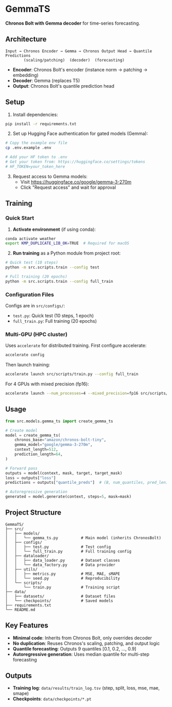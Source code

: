 # GemmaTS

**Chronos Bolt with Gemma decoder** for time-series forecasting.

## Architecture

```
Input → Chronos Encoder → Gemma → Chronos Output Head → Quantile Predictions
        (scaling/patching)  (decoder)  (forecasting)
```

- **Encoder**: Chronos Bolt's encoder (instance norm → patching → embedding)
- **Decoder**: Gemma (replaces T5)
- **Output**: Chronos Bolt's quantile prediction head

## Setup

1. Install dependencies:
```bash
pip install -r requirements.txt
```

2. Set up Hugging Face authentication for gated models (Gemma):
```bash
# Copy the example env file
cp .env.example .env

# Add your HF token to .env
# Get your token from: https://huggingface.co/settings/tokens
# HF_TOKEN=your_token_here
```

3. Request access to Gemma models:
   - Visit https://huggingface.co/google/gemma-3-270m
   - Click "Request access" and wait for approval

## Training

### Quick Start

1. **Activate environment** (if using conda):
```bash
conda activate weather
export KMP_DUPLICATE_LIB_OK=TRUE  # Required for macOS
```

2. **Run training** as a Python module from project root:
```bash
# Quick test (10 steps)
python -m src.scripts.train --config test

# Full training (20 epochs)
python -m src.scripts.train --config full_train
```

### Configuration Files

Configs are in `src/configs/`:
- `test.py`: Quick test (10 steps, 1 epoch)
- `full_train.py`: Full training (20 epochs)

### Multi-GPU (HPC cluster)

Uses `accelerate` for distributed training. First configure accelerate:

```bash
accelerate config
```

Then launch training:

```bash
accelerate launch src/scripts/train.py --config full_train
```

For 4 GPUs with mixed precision (fp16):

```bash
accelerate launch --num_processes=4 --mixed_precision=fp16 src/scripts/train.py --config full_train
```

## Usage

```python
from src.models.gemma_ts import create_gemma_ts

# Create model
model = create_gemma_ts(
    chronos_base="amazon/chronos-bolt-tiny",
    gemma_model="google/gemma-3-270m",
    context_length=512,
    prediction_length=64,
)

# Forward pass
outputs = model(context, mask, target, target_mask)
loss = outputs["loss"]
predictions = outputs["quantile_preds"]  # (B, num_quantiles, pred_len)

# Autoregressive generation
generated = model.generate(context, steps=5, mask=mask)
```

## Project Structure

```
GemmaTS/
├── src/
│   ├── models/
│   │   └── gemma_ts.py          # Main model (inherits ChronosBolt)
│   ├── configs/
│   │   ├── test.py              # Test config
│   │   └── full_train.py        # Full training config
│   ├── dataloader/
│   │   ├── data_loader.py       # Dataset classes
│   │   └── data_factory.py      # Data provider
│   ├── utils/
│   │   ├── metrics.py           # MSE, MAE, sMAPE
│   │   └── seed.py              # Reproducibility
│   └── scripts/
│       └── train.py             # Training script
├── data/
│   ├── datasets/                # Dataset files
│   └── checkpoints/             # Saved models
├── requirements.txt
└── README.md
```

## Key Features

- **Minimal code**: Inherits from Chronos Bolt, only overrides decoder
- **No duplication**: Reuses Chronos's scaling, patching, and output logic
- **Quantile forecasting**: Outputs 9 quantiles [0.1, 0.2, ..., 0.9]
- **Autoregressive generation**: Uses median quantile for multi-step forecasting

## Outputs

- **Training log**: `data/results/train_log.tsv` (step, split, loss, mse, mae, smape)
- **Checkpoints**: `data/checkpoints/*.pt`